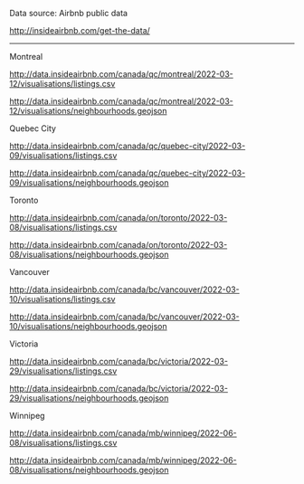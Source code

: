Data source: Airbnb public data

http://insideairbnb.com/get-the-data/

------------------------------------------------------------------------------------------------------

Montreal

http://data.insideairbnb.com/canada/qc/montreal/2022-03-12/visualisations/listings.csv

http://data.insideairbnb.com/canada/qc/montreal/2022-03-12/visualisations/neighbourhoods.geojson

Quebec City

http://data.insideairbnb.com/canada/qc/quebec-city/2022-03-09/visualisations/listings.csv

http://data.insideairbnb.com/canada/qc/quebec-city/2022-03-09/visualisations/neighbourhoods.geojson

Toronto

http://data.insideairbnb.com/canada/on/toronto/2022-03-08/visualisations/listings.csv

http://data.insideairbnb.com/canada/on/toronto/2022-03-08/visualisations/neighbourhoods.geojson

Vancouver

http://data.insideairbnb.com/canada/bc/vancouver/2022-03-10/visualisations/listings.csv

http://data.insideairbnb.com/canada/bc/vancouver/2022-03-10/visualisations/neighbourhoods.geojson

Victoria

http://data.insideairbnb.com/canada/bc/victoria/2022-03-29/visualisations/listings.csv

http://data.insideairbnb.com/canada/bc/victoria/2022-03-29/visualisations/neighbourhoods.geojson

Winnipeg

http://data.insideairbnb.com/canada/mb/winnipeg/2022-06-08/visualisations/listings.csv

http://data.insideairbnb.com/canada/mb/winnipeg/2022-06-08/visualisations/neighbourhoods.geojson
